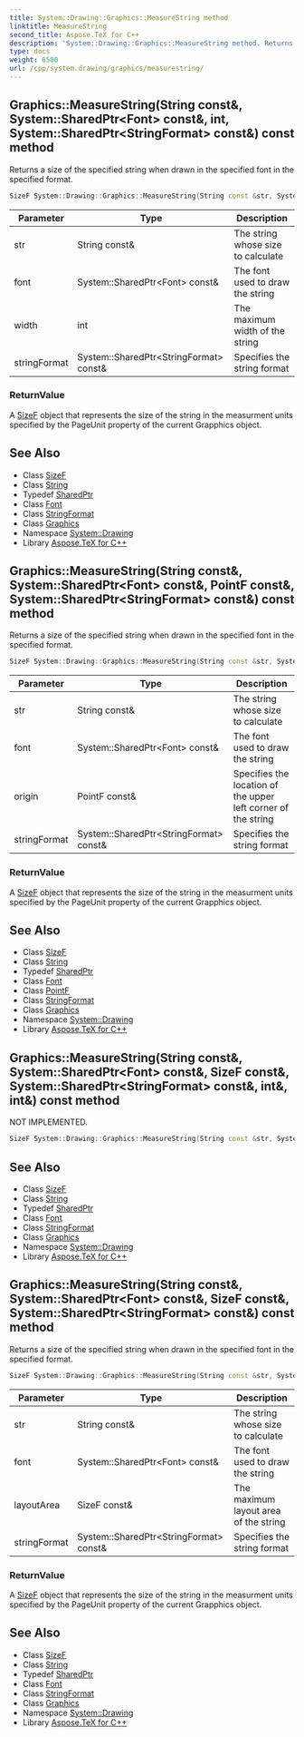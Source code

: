 ```yaml
---
title: System::Drawing::Graphics::MeasureString method
linktitle: MeasureString
second_title: Aspose.TeX for C++
description: 'System::Drawing::Graphics::MeasureString method. Returns a size of the specified string when drawn in the specified font in the specified format in C++.'
type: docs
weight: 6500
url: /cpp/system.drawing/graphics/measurestring/
---
```

## Graphics::MeasureString(String const\&, System::SharedPtr\<Font\> const\&, int, System::SharedPtr\<StringFormat\> const\&) const method


Returns a size of the specified string when drawn in the specified font in the specified format.

```cpp
SizeF System::Drawing::Graphics::MeasureString(String const &str, System::SharedPtr<Font> const &font, int width, System::SharedPtr<StringFormat> const &stringFormat=nullptr) const
```


| Parameter | Type | Description |
| --- | --- | --- |
| str | String const\& | The string whose size to calculate |
| font | System::SharedPtr\<Font\> const\& | The font used to draw the string |
| width | int | The maximum width of the string |
| stringFormat | System::SharedPtr\<StringFormat\> const\& | Specifies the string format |

### ReturnValue

A [SizeF](../../sizef/) object that represents the size of the string in the measurment units specified by the PageUnit property of the current Grapphics object.

## See Also

* Class [SizeF](../../sizef/)
* Class [String](../../../system/string/)
* Typedef [SharedPtr](../../../system/sharedptr/)
* Class [Font](../../font/)
* Class [StringFormat](../../stringformat/)
* Class [Graphics](../)
* Namespace [System::Drawing](../../)
* Library [Aspose.TeX for C++](../../../)
## Graphics::MeasureString(String const\&, System::SharedPtr\<Font\> const\&, PointF const\&, System::SharedPtr\<StringFormat\> const\&) const method


Returns a size of the specified string when drawn in the specified font in the specified format.

```cpp
SizeF System::Drawing::Graphics::MeasureString(String const &str, System::SharedPtr<Font> const &font, PointF const &origin=PointF(0, 0), System::SharedPtr<StringFormat> const &stringFormat=nullptr) const
```


| Parameter | Type | Description |
| --- | --- | --- |
| str | String const\& | The string whose size to calculate |
| font | System::SharedPtr\<Font\> const\& | The font used to draw the string |
| origin | PointF const\& | Specifies the location of the upper left corner of the string |
| stringFormat | System::SharedPtr\<StringFormat\> const\& | Specifies the string format |

### ReturnValue

A [SizeF](../../sizef/) object that represents the size of the string in the measurment units specified by the PageUnit property of the current Grapphics object.

## See Also

* Class [SizeF](../../sizef/)
* Class [String](../../../system/string/)
* Typedef [SharedPtr](../../../system/sharedptr/)
* Class [Font](../../font/)
* Class [PointF](../../pointf/)
* Class [StringFormat](../../stringformat/)
* Class [Graphics](../)
* Namespace [System::Drawing](../../)
* Library [Aspose.TeX for C++](../../../)
## Graphics::MeasureString(String const\&, System::SharedPtr\<Font\> const\&, SizeF const\&, System::SharedPtr\<StringFormat\> const\&, int\&, int\&) const method


NOT IMPLEMENTED.

```cpp
SizeF System::Drawing::Graphics::MeasureString(String const &str, System::SharedPtr<Font> const &font, SizeF const &layoutArea, System::SharedPtr<StringFormat> const &stringFormat, int &charactersFitted, int &linesFilled) const
```


## See Also

* Class [SizeF](../../sizef/)
* Class [String](../../../system/string/)
* Typedef [SharedPtr](../../../system/sharedptr/)
* Class [Font](../../font/)
* Class [StringFormat](../../stringformat/)
* Class [Graphics](../)
* Namespace [System::Drawing](../../)
* Library [Aspose.TeX for C++](../../../)
## Graphics::MeasureString(String const\&, System::SharedPtr\<Font\> const\&, SizeF const\&, System::SharedPtr\<StringFormat\> const\&) const method


Returns a size of the specified string when drawn in the specified font in the specified format.

```cpp
SizeF System::Drawing::Graphics::MeasureString(String const &str, System::SharedPtr<Font> const &font, SizeF const &layoutArea, System::SharedPtr<StringFormat> const &stringFormat=nullptr) const
```


| Parameter | Type | Description |
| --- | --- | --- |
| str | String const\& | The string whose size to calculate |
| font | System::SharedPtr\<Font\> const\& | The font used to draw the string |
| layoutArea | SizeF const\& | The maximum layout area of the string |
| stringFormat | System::SharedPtr\<StringFormat\> const\& | Specifies the string format |

### ReturnValue

A [SizeF](../../sizef/) object that represents the size of the string in the measurment units specified by the PageUnit property of the current Grapphics object.

## See Also

* Class [SizeF](../../sizef/)
* Class [String](../../../system/string/)
* Typedef [SharedPtr](../../../system/sharedptr/)
* Class [Font](../../font/)
* Class [StringFormat](../../stringformat/)
* Class [Graphics](../)
* Namespace [System::Drawing](../../)
* Library [Aspose.TeX for C++](../../../)

